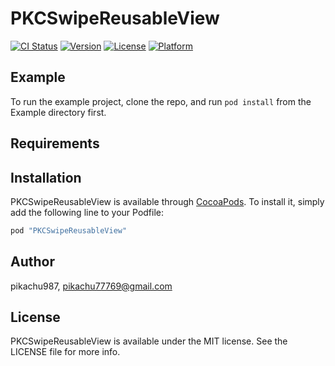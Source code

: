 # PKCSwipeReusableView

[![CI Status](http://img.shields.io/travis/pikachu987/PKCSwipeReusableView.svg?style=flat)](https://travis-ci.org/pikachu987/PKCSwipeReusableView)
[![Version](https://img.shields.io/cocoapods/v/PKCSwipeReusableView.svg?style=flat)](http://cocoapods.org/pods/PKCSwipeReusableView)
[![License](https://img.shields.io/cocoapods/l/PKCSwipeReusableView.svg?style=flat)](http://cocoapods.org/pods/PKCSwipeReusableView)
[![Platform](https://img.shields.io/cocoapods/p/PKCSwipeReusableView.svg?style=flat)](http://cocoapods.org/pods/PKCSwipeReusableView)

## Example

To run the example project, clone the repo, and run `pod install` from the Example directory first.

## Requirements

## Installation

PKCSwipeReusableView is available through [CocoaPods](http://cocoapods.org). To install
it, simply add the following line to your Podfile:

```ruby
pod "PKCSwipeReusableView"
```

## Author

pikachu987, pikachu77769@gmail.com

## License

PKCSwipeReusableView is available under the MIT license. See the LICENSE file for more info.
